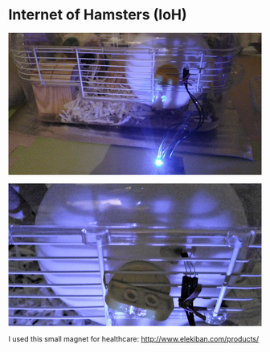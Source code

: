 # Internet of Hamsters (IoH)

![hamster_wheel1](./hamster_wheel1.png) 

![hamster_wheel2](./hamster_wheel2.png) 

I used this small magnet for healthcare: http://www.elekiban.com/products/

